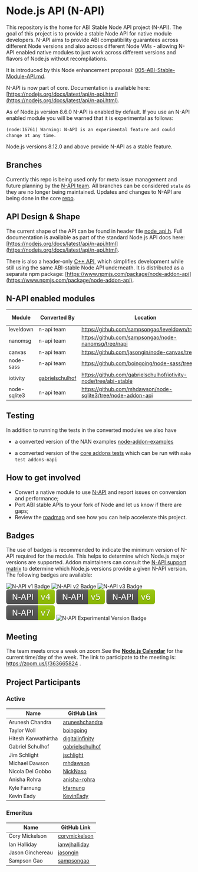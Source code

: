 # Node.js API (N-API)
This repository is the home for ABI Stable Node API project (N-API).
The goal of this project is to provide a stable Node API for native
module developers. N-API aims to provide ABI compatibility guarantees
across different Node versions and also across different Node
VMs - allowing N-API enabled native modules to just work
across different versions and flavors of Node.js without recompilations.

It is introduced by this Node enhancement proposal:
[005-ABI-Stable-Module-API.md](https://github.com/nodejs/node-eps/blob/master/005-ABI-Stable-Module-API.md).

N-API is now part of core. Documentation is available here:
[https://nodejs.org/docs/latest/api/n-api.html](https://nodejs.org/docs/latest/api/n-api.html).

As of Node.js version 8.6.0 N-API is enabled by default. If you use an N-API enabled module you
will be warned that it is experimental as follows:

```
(node:16761) Warning: N-API is an experimental feature and could change at any time.
```

Node.js versions 8.12.0 and above provide N-API as a stable feature.

## Branches

Currently this repo is being used only for meta issue management and
future planning by the [N-API team](https://github.com/orgs/nodejs/teams/n-api). All branches can be considered `stale` as they are no longer
being maintained. Updates and changes to N-API are being done
in the core [repo](http://github.com/nodejs/node).

## API Design & Shape

The current shape of the API can be found in header file
[node_api.h](https://github.com/nodejs/node/blob/master/src/node_api.h).
Full documentation is available as part of the standard Node.js API docs here:
[https://nodejs.org/docs/latest/api/n-api.html](https://nodejs.org/docs/latest/api/n-api.html).

There is also a header-only [C++ API](https://github.com/nodejs/node-addon-api), which
simplifies development while still using the same ABI-stable Node API underneath.
It is distributed as a separate npm package: [https://www.npmjs.com/package/node-addon-api](https://www.npmjs.com/package/node-addon-api).

## N-API enabled modules

|Module|Converted By|Location|Conversion Status|Performance Assessment|
|------|------------|--------|---|-----------|
|leveldown| n-api team | https://github.com/sampsongao/leveldown/tree/napi | Completed | [#55](https://github.com/nodejs/abi-stable-node/issues/55) |
|nanomsg| n-api team | https://github.com/sampsongao/node-nanomsg/tree/napi| Completed | [#57](https://github.com/nodejs/abi-stable-node/issues/57)|
|canvas| n-api team | https://github.com/jasongin/node-canvas/tree/napi | Completed | [#77](https://github.com/nodejs/abi-stable-node/issues/77)|
|node-sass| n-api team | https://github.com/boingoing/node-sass/tree/napi | Completed | [#82](https://github.com/nodejs/abi-stable-node/issues/82)|
|iotivity|[gabrielschulhof](https://github.com/gabrielschulhof) | https://github.com/gabrielschulhof/iotivity-node/tree/abi-stable | Completed |N/A|
|node-sqlite3 |n-api team | https://github.com/mhdawson/node-sqlite3/tree/node-addon-api | Completed | |

## Testing

In addition to running the tests in the converted modules we also have

* a converted version of the NAN examples
  [node-addon-examples](https://github.com/nodejs/node-addon-examples)

* a converted version of the [core addons tests](https://github.com/nodejs/node/tree/master/test/addons-napi) which can be run with `make test addons-napi`

## How to get involved
* Convert a native module to use [N-API](https://github.com/nodejs/abi-stable-node/blob/api-prototype-8.x/src/node_api.h) and report issues on conversion and performance;
* Port ABI stable APIs to your fork of Node and let us know if there are gaps;
* Review the [roadmap](https://github.com/nodejs/abi-stable-node/milestones) and see how you
can help accelerate this project.

## Badges

The use of badges is recommended to indicate the minimum version of N-API
required for the module. This helps to determine which Node.js major versions
are supported. Addon maintainers can consult the [N-API support matrix][] to
determine which Node.js versions provide a given N-API version. The following
badges are available:

![N-API v1 Badge](assets/N-API%20v1%20Badge.svg)
![N-API v2 Badge](assets/N-API%20v2%20Badge.svg)
![N-API v3 Badge](assets/N-API%20v3%20Badge.svg)
![N-API v4 Badge](assets/N-API%20v4%20Badge.svg)
![N-API v5 Badge](assets/N-API%20v5%20Badge.svg)
![N-API v6 Badge](assets/N-API%20v6%20Badge.svg)
![N-API v7 Badge](assets/N-API%20v7%20Badge.svg)
![N-API Experimental Version Badge](assets/N-API%20Experimental%20Version%20Badge.svg)

## Meeting

The team meets once a week on zoom.See the **[Node.js Calendar](https://calendar.google.com/calendar/embed?src=nodejs.org_nr77ama8p7d7f9ajrpnu506c98%40group.calendar.google.com)** for the current time/day of the week.
The link to participate to the meeting is:  https://zoom.us/j/363665824 .

## Project Participants

### Active

| Name                | GitHub Link                                           |
| ----                | -----------                                           |
| Arunesh Chandra     | [aruneshchandra](https://github.com/aruneshchandra)   |
| Taylor Woll         | [boingoing](https://github.com/boingoing)             |
| Hitesh Kanwathirtha | [digitalinfinity](https://github.com/digitalinfinity) |
| Gabriel Schulhof    | [gabrielschulhof](https://github.com/gabrielschulhof) |
| Jim Schlight        | [jschlight](https://github.com/jschlight)             |
| Michael Dawson      | [mhdawson](https://github.com/mhdawson)               |
| Nicola Del Gobbo    | [NickNaso](https://github.com/NickNaso)               |
| Anisha Rohra        | [anisha-rohra](https://github.com/anisha-rohra)       |
| Kyle Farnung        | [kfarnung](https://github.com/kfarnung)               |
| Kevin Eady          | [KevinEady](https://github.com/KevinEady)             |

### Emeritus
| Name                | GitHub Link                                           |
| ----                | -----------                                           |
| Cory Mickelson      | [corymickelson](https://github.com/corymickelson)     |
| Ian Halliday        | [ianwjhalliday](https://github.com/ianwjhalliday)     |
| Jason Ginchereau    | [jasongin](https://github.com/jasongin)               |
| Sampson Gao         | [sampsongao](https://github.com/sampsongao)           |

[N-API support matrix]: https://nodejs.org/dist/latest/docs/api/n-api.html#n_api_n_api_version_matrix
